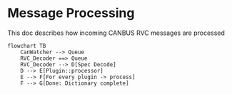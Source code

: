 # Message Processing

This doc describes how incoming CANBUS RVC messages are processed

```mermaid
flowchart TB
    CanWatcher --> Queue
    RVC_Decoder ==> Queue 
    RVC_Decoder --> D[Spec Decode]
    D --> E[Plugin::processor]
    E --> F[For every plugin -> process]
    F --> G[Done: Dictionary complete]
    

```
